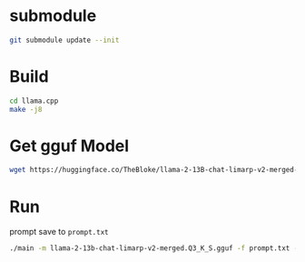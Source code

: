
# submodule

```bash
git submodule update --init
```

# Build

```bash
cd llama.cpp
make -j8
```

# Get gguf Model

```bash
wget https://huggingface.co/TheBloke/llama-2-13B-chat-limarp-v2-merged-GGUF/resolve/main/llama-2-13b-chat-limarp-v2-merged.Q3_K_S.gguf
```

# Run

prompt save to `prompt.txt`
```bash
./main -m llama-2-13b-chat-limarp-v2-merged.Q3_K_S.gguf -f prompt.txt -c 1024 -t 8
```

